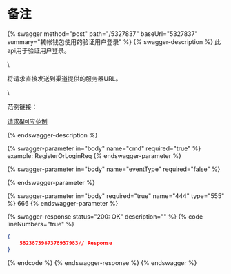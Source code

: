 # 备注

{% swagger method="post" path="/5327837" baseUrl="5327837" summary="转帐钱包使用的验证用户登录" %}
{% swagger-description %}
此api用于验证用户登录。

\


将请求直接发送到渠道提供的服务器URL。

\


范例链接：

[请求&回应范例](https://github.com/ITsupporteBET/demo_code/tree/master/API%20for%20transfer%20wallet/RegisterOrLoginReq)


{% endswagger-description %}

{% swagger-parameter in="body" name="cmd" required="true" %}
example: RegisterOrLoginReq
{% endswagger-parameter %}

{% swagger-parameter in="body" name="eventType" required="false" %}

{% endswagger-parameter %}

{% swagger-parameter in="body" required="true" name="444" type="555" %}
666
{% endswagger-parameter %}

{% swagger-response status="200: OK" description="" %}
{% code lineNumbers="true" %}
```json
{
    5823873987378937983// Response
}
```
{% endcode %}
{% endswagger-response %}
{% endswagger %}
